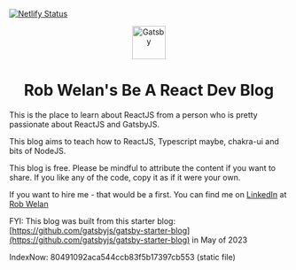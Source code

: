 [![Netlify Status](https://api.netlify.com/api/v1/badges/68f7e631-ea6c-40b7-94ba-47733b2ee676/deploy-status)](https://app.netlify.com/sites/be-a-react-dev-ws-v01/deploys)

<p align="center">
  <a href="https://www.gatsbyjs.com">
    <img alt="Gatsby" src="https://www.gatsbyjs.com/Gatsby-Monogram.svg" width="60" />
  </a>
</p>
<h1 align="center">
  Rob Welan's Be A React Dev Blog
</h1>

This is the place to learn about ReactJS from a person who is pretty passionate about ReactJS and GatsbyJS.

This blog aims to teach how to ReactJS, Typescript maybe, chakra-ui and bits of NodeJS.

This blog is free. Please be mindful to attribute the content if you want to share. If you like any of the code, copy it as if it were your own.

If you want to hire me - that would be a first. You can find me on [LinkedIn](https://www.linkedin.com) at [Rob Welan](https://www.linkedin.com/in/robwelan/")

FYI:
This blog was built from this starter blog: [https://github.com/gatsbyjs/gatsby-starter-blog](https://github.com/gatsbyjs/gatsby-starter-blog) in May of 2023


IndexNow:
80491092aca544ccb83f5b17397cb553 (static file)
